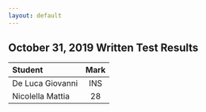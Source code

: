 ```yaml
---
layout: default
---
```


October 31, 2019 Written Test Results
----------------------------------------

| Student                         | Mark  |
|:--------------------------------|:-----:|
| De Luca Giovanni |  INS  |
| Nicolella Mattia |  28  |

